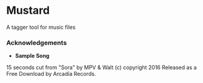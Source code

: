Mustard
=========

A tagger tool for music files


### Acknowledgements

* **Sample Song**  
<div class="attribution-block">15 seconds cut from "Sora" by MPV & Walt (c) copyright 2016 Released as a Free Download by Arcadia Records.
